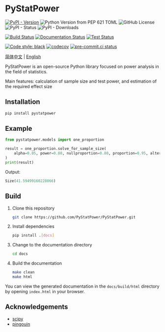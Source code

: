 # PyStatPower

[![PyPI - Version](https://img.shields.io/pypi/v/pystatpower)](https://badge.fury.io/py/pystatpower)
![Python Version from PEP 621 TOML](https://img.shields.io/python/required-version-toml?tomlFilePath=https%3A%2F%2Fraw.githubusercontent.com%2FPyStatPower%2FPyStatPower%2Fmain%2Fpyproject.toml)
![GitHub License](https://img.shields.io/github/license/PyStatPower/PyStatPower)
![PyPI - Status](https://img.shields.io/pypi/status/PyStatPower)
![PyPI - Downloads](https://img.shields.io/pypi/dm/pystatpower)

[![Build Status](https://img.shields.io/github/actions/workflow/status/PyStatPower/PyStatPower/release.yml?branch=main&label=build)](https://github.com/PyStatPower/PyStatPower/actions/workflows/release.yml?query=branch:main)
[![Documentation Status](https://readthedocs.org/projects/pystatpower/badge/?version=latest)](https://pystatpower.readthedocs.io/zh-cn/latest/?badge=latest)
[![Test Status](https://img.shields.io/github/actions/workflow/status/PyStatPower/PyStatPower/check.yml?branch=main&label=test)](https://github.com/PyStatPower/PyStatPower/actions/workflows/check.yml?query=branch:main)

[![Code style: black](https://img.shields.io/badge/code%20style-black-000000.svg)](https://github.com/psf/black)
[![codecov](https://codecov.io/gh/PyStatPower/PyStatPower/graph/badge.svg?token=P9UWC8Q4P6)](https://codecov.io/gh/PyStatPower/PyStatPower)
[![pre-commit.ci status](https://results.pre-commit.ci/badge/github/PyStatPower/PyStatPower/main.svg)](https://results.pre-commit.ci/latest/github/PyStatPower/PyStatPower/main)

[简体中文](README.md) | [English](README-en.md)

PyStatPower is an open-source Python library focused on power analysis in the field of statistics.

Main features: calculation of sample size and test power, and estimation of the required effect size

## Installation

```bash
pip install pystatpower
```

## Example

```python
from pystatpower.models import one_proportion

result = one_proportion.solve_for_sample_size(
    alpha=0.05, power=0.80, nullproportion=0.80, proportion=0.95, alternative="two_sided", test_type="exact_test"
)
print(result)
```

Output:

```python
Size(41.59499160228066)
```

## Build

1. Clone this repository

   ```bash
   git clone https://github.com/PyStatPower/PyStatPower.git
   ```

2. Install dependencies

   ```bash
   pip install .[docs]
   ```

3. Change to the documentation directory

   ```bash
   cd docs
   ```

4. Build the documentation

   ```bash
   make clean
   make html
   ```

You can view the generated documentation in the `docs/build/html` directory by opening `index.html` in your browser.

## Acknowledgements

- [scipy](https://github.com/scipy/scipy)
- [pingouin](https://github.com/raphaelvallat/pingouin)
